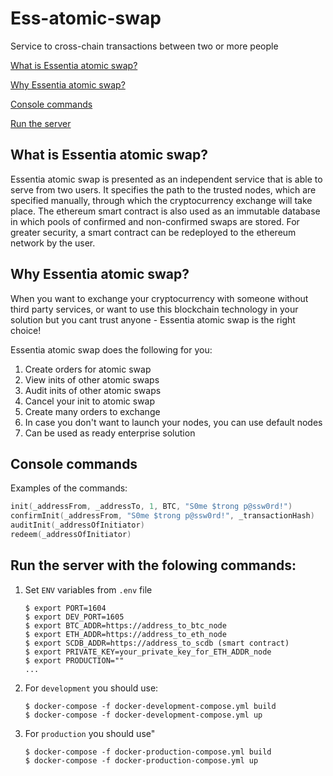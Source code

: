 # Ess-atomic-swap
Service to cross-chain transactions between two or more people

[What is Essentia atomic swap?](#what)

[Why Essentia atomic swap?](#why)

[Console commands](#console)

[Run the server](#run)


<a name="what"><h2>What is Essentia atomic swap?</h2></a>

Essentia atomic swap is presented as an independent service that is able to serve from two users. It specifies the path to the trusted nodes, which are specified manually, through which the cryptocurrency exchange will take place. The ethereum smart contract is also used as an immutable database in which pools of confirmed and non-confirmed swaps are stored. For greater security, a smart contract can be redeployed to the ethereum network by the user.

<a name="why"><h2>Why Essentia atomic swap?</h2></a>

When you want to exchange your cryptocurrency with someone without third party services, or want to use this blockchain technology in your solution but you cant trust anyone - Essentia atomic swap is the right choice!

Essentia atomic swap does the following for you:

1. Create orders for atomic swap
2. View inits of other atomic swaps
3. Audit inits of other atomic swaps
4. Cancel your init to atomic swap
5. Create many orders to exchange
6. In case you don't want to launch your nodes, you can use default nodes
7. Can be used as ready enterprise solution

<a name="console"><h2>Console commands</h2></a>

Examples of the commands:

```go
init(_addressFrom, _addressTo, 1, BTC, "S0me $trong p@ssw0rd!")
confirmInit(_addressFrom, "S0me $trong p@ssw0rd!", _transactionHash)
auditInit(_addressOfInitiator)
redeem(_addressOfInitiator)
```

<a name="run"><h2>Run the server with the folowing commands:</h2></a>

1. Set `ENV` variables from `.env` file
	```
	$ export PORT=1604
	$ export DEV_PORT=1605
	$ export BTC_ADDR=https://address_to_btc_node
	$ export ETH_ADDR=https://address_to_eth_node
	$ export SCDB_ADDR=https://address_to_scdb (smart contract)
	$ export PRIVATE_KEY=your_private_key_for_ETH_ADDR_node
	$ export PRODUCTION=""
	...
	```

2. For `development` you should use:
	```
	$ docker-compose -f docker-development-compose.yml build
	$ docker-compose -f docker-development-compose.yml up
	```

3. For `production` you should use"
	```
	$ docker-compose -f docker-production-compose.yml build
	$ docker-compose -f docker-production-compose.yml up
	```
